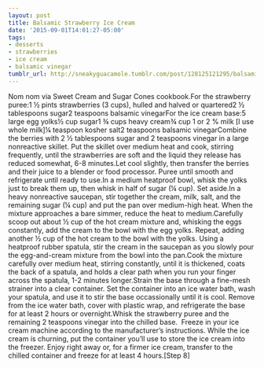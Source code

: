 ```yaml
---
layout: post
title: Balsamic Strawberry Ice Cream
date: '2015-09-01T14:01:27-05:00'
tags:
- desserts
- strawberries
- ice cream
- balsamic vinegar
tumblr_url: http://sneakyguacamole.tumblr.com/post/128125121295/balsamic-strawberry-ice-cream
---
```

Nom nom via Sweet Cream and Sugar Cones cookbook.For the strawberry puree:1 ½ pints strawberries (3 cups), hulled and halved or quartered2 ½ tablespoons sugar2 teaspoons balsamic vinegarFor the ice cream base:5 large egg yolks½ cup sugar1 ¾ cups heavy cream¾ cup 1 or 2 % milk [I use whole milk]¼ teaspoon kosher salt2 teaspoons balsamic vinegarCombine the berries with 2 ½ tablespoons sugar and 2 teaspoons vinegar in a large nonreactive skillet. Put the skillet over medium heat and cook, stirring frequently, until the strawberries are soft and the liquid they release has reduced somewhat, 6-8 minutes.Let cool slightly, then transfer the berries and their juice to a blender or food processor. Puree until smooth and refrigerate until ready to use.In a medium heatproof bowl, whisk the yolks just to break them up, then whisk in half of sugar (¼ cup). Set aside.In a heavy nonreactive saucepan, stir together the cream, milk, salt, and the remaining sugar (¼ cup) and put the pan over medium-high heat. When the mixture approaches a bare simmer, reduce the heat to medium.Carefully scoop out about ½ cup of the hot cream mixture and, whisking the eggs constantly, add the cream to the bowl with the egg yolks. Repeat, adding another ½ cup of the hot cream to the bowl with the yolks. Using a heatproof rubber spatula, stir the cream in the saucepan as you slowly pour the egg-and-cream mixture from the bowl into the pan.Cook the mixture carefully over medium heat, stirring constantly, until it is thickened, coats the back of a spatula, and holds a clear path when you run your finger across the spatula, 1-2 minutes longer.Strain the base through a fine-mesh strainer into a clear container. Set the container into an ice water bath, wash your spatula, and use it to stir the base occassionally until it is cool. Remove from the ice water bath, cover with plastic wrap, and refrigerate the base for at least 2 hours or overnight.Whisk the strawberry puree and the remaining 2 teaspoons vinegar into the chilled base.  Freeze in your ice cream machine according to the manufacturer’s instructions. While the ice cream is churning, put the container you’ll use to store the ice cream into the freezer. Enjoy right away or, for a firmer ice cream, transfer to the chilled container and freeze for at least 4 hours.[Step 8]
